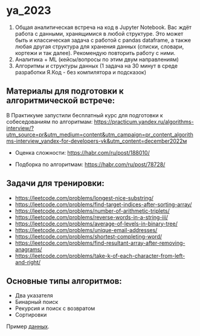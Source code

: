 # ya_2023

1. Общая аналитическая встреча на код в Jupyter Notebook. Вас ждёт работа с данными, хранящимися в любой структуре. Это может быть и классическая задача с работой с pandas dataframe, а также любая другая структура для хранения данных (списки, словари, кортежи и так далее). Рекомендую повторить работу с ними. 
2. Аналитика + ML (кейсы/вопросы по этим двум направлениям)
3. Алгоритмы и структуры данных (1 задача на 30 минут в среде разработки Я.Код - без компилятора и подсказок) 

## Материалы для подготовки к алгоритмической встрече: 
В Практикуме запустили бесплатный курс для подготовки к собеседованиям по алгоритмам: https://practicum.yandex.ru/algorithms-interview/?utm_source=pr&utm_medium=content&utm_campaign=pr_content_algorithms-interview_yandex-for-developers-vk&utm_content=december2022м

- Оценка сложности:
https://habr.com/ru/post/188010/

- Подборка по алгоритмам:
https://habr.com/ru/post/78728/

## Задачи для тренировки: 
* https://leetcode.com/problems/longest-nice-substring/ 
* https://leetcode.com/problems/find-target-indices-after-sorting-array/ 
* https://leetcode.com/problems/number-of-arithmetic-triplets/ 
* https://leetcode.com/problems/reverse-words-in-a-string-iii/ 
* https://leetcode.com/problems/average-of-levels-in-binary-tree/ 
* https://leetcode.com/problems/unique-email-addresses/
* https://leetcode.com/problems/shortest-completing-word/
* https://leetcode.com/problems/find-resultant-array-after-removing-anagrams/
* https://leetcode.com/problems/take-k-of-each-character-from-left-and-right/  

## Основные типы алгоритмов: 
- Два указателя 
- Бинарный поиск 
- Рекурсия и поиск с возвратом 
- Сортировки

Пример [данных](https://drive.google.com/file/d/1EzYkVLmsiRDLTzl3ZBe4-NbGw9MYXuK3/view?usp=sharing).
